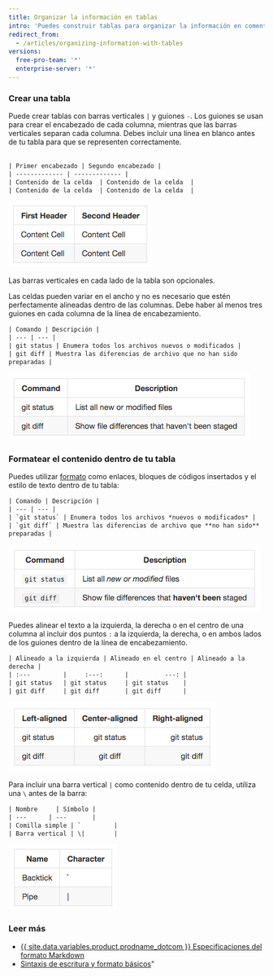 ```yaml
---
title: Organizar la información en tablas
intro: 'Puedes construir tablas para organizar la información en comentarios, propuestas, solicitudes de extracción y wikis.'
redirect_from:
  - /articles/organizing-information-with-tables
versions:
  free-pro-team: '*'
  enterprise-server: '*'
---
```


### Crear una tabla

Puede crear tablas con barras verticales `|` y guiones `-`. Los guiones se usan para crear el encabezado de cada columna, mientras que las barras verticales separan cada columna. Debes incluir una línea en blanco antes de tu tabla para que se representen correctamente.

```

| Primer encabezado | Segundo encabezado |
| ------------- | ------------- |
| Contenido de la celda  | Contenido de la celda  |
| Contenido de la celda  | Contenido de la celda  |
```

![Tabla presentada](/assets/images/help/writing/table-basic-rendered.png)

Las barras verticales en cada lado de la tabla son opcionales.

Las celdas pueden variar en el ancho y no es necesario que estén perfectamente alineadas dentro de las columnas. Debe haber al menos tres guiones en cada columna de la línea de encabezamiento.

```
| Comando | Descripción |
| --- | --- |
| git status | Enumera todos los archivos nuevos o modificados |
| git diff | Muestra las diferencias de archivo que no han sido preparadas |
```

![Tabla presentada con ancho de celda variado](/assets/images/help/writing/table-varied-columns-rendered.png)

### Formatear el contenido dentro de tu tabla

Puedes utilizar [formato](/articles/basic-writing-and-formatting-syntax) como enlaces, bloques de códigos insertados y el estilo de texto dentro de tu tabla:

```
| Comando | Descripción |
| --- | --- |
| `git status` | Enumera todos los archivos *nuevos o modificados* |
| `git diff` | Muestra las diferencias de archivo que **no han sido** preparadas |
```

![Tabla presentada con texto formateado](/assets/images/help/writing/table-inline-formatting-rendered.png)

Puedes alinear el texto a la izquierda, la derecha o en el centro de una columna al incluir dos puntos `:` a la izquierda, la derecha, o en ambos lados de los guiones dentro de la línea de encabezamiento.

```
| Alineado a la izquierda | Alineado en el centro | Alineado a la derecha |
| :---         |     :---:      |          ---: |
| git status   | git status     | git status    |
| git diff     | git diff       | git diff      |
```

![Tabla presentada con alineación de texto a la izquierda, a la derecha o al centro](/assets/images/help/writing/table-aligned-text-rendered.png)

Para incluir una barra vertical `|` como contenido dentro de tu celda, utiliza una `\` antes de la barra:

```
| Nombre     | Símbolo |
| ---      | ---       |
| Comilla simple | `         |
| Barra vertical | \|        |
```

![Tabla presentada con una barra vertical liberada](/assets/images/help/writing/table-escaped-character-rendered.png)

### Leer más

- [{{ site.data.variables.product.prodname_dotcom }} Especificaciones del formato Markdown](https://github.github.com/gfm/)
- [Sintaxis de escritura y formato básicos](/articles/basic-writing-and-formatting-syntax)"
